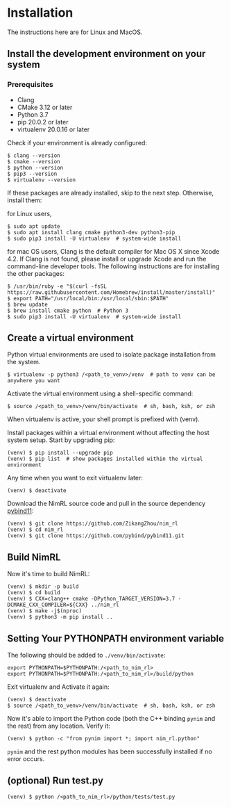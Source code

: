 # Installation
The instructions here are for Linux and MacOS.
## Install the development environment on your system
### Prerequisites
* Clang
* CMake 3.12 or later
* Python 3.7
* pip 20.0.2 or later
* virtualenv 20.0.16 or later

Check if your environment is already configured:
```shell script
$ clang --version
$ cmake --version
$ python --version
$ pip3 --version
$ virtualenv --version
```
If these packages are already installed, skip to the next step.
Otherwise, install them:

for Linux users,
```shell script
$ sudo apt update
$ sudo apt install clang cmake python3-dev python3-pip
$ sudo pip3 install -U virtualenv  # system-wide install
```
for mac OS users, Clang is the default compiler for Mac OS X since Xcode 4.2.
If Clang is not found, please install or upgrade Xcode and run the command-line 
developer tools. The following instructions are for installing the other 
packages:
```shell script
$ /usr/bin/ruby -e "$(curl -fsSL https://raw.githubusercontent.com/Homebrew/install/master/install)" 
$ export PATH="/usr/local/bin:/usr/local/sbin:$PATH"
$ brew update
$ brew install cmake python  # Python 3
$ sudo pip3 install -U virtualenv  # system-wide install
```
## Create a virtual environment
Python virtual environments are used to isolate package installation from the 
system.
```shell script
$ virtualenv -p python3 /<path_to_venv>/venv  # path to venv can be anywhere you want  
```
Activate the virtual environment using a shell-specific command:
```shell script
$ source /<path_to_venv>/venv/bin/activate  # sh, bash, ksh, or zsh
```
When virtualenv is active, your shell prompt is prefixed with (venv).

Install packages within a virtual environment without affecting the host system 
setup. Start by upgrading pip:
```shell script
(venv) $ pip install --upgrade pip
(venv) $ pip list  # show packages installed within the virtual environment
```
Any time when you want to exit virtualenv later:
```shell script
(venv) $ deactivate
```
Download the NimRL source code and pull in the source dependency 
[pybind11](https://github.com/pybind/pybind11):
```shell script
(venv) $ git clone https://github.com/ZikangZhou/nim_rl
(venv) $ cd nim_rl
(venv) $ git clone https://github.com/pybind/pybind11.git
```
## Build NimRL
Now it's time to build NimRL:
```shell script
(venv) $ mkdir -p build
(venv) $ cd build
(venv) $ CXX=clang++ cmake -DPython_TARGET_VERSION=3.7 -DCMAKE_CXX_COMPILER=${CXX} ../nim_rl
(venv) $ make -j$(nproc)
(venv) $ python3 -m pip install ..
```
## Setting Your PYTHONPATH environment variable
The following should be added to `./venv/bin/activate`:
```
export PYTHONPATH=$PYTHONPATH:/<path_to_nim_rl>
export PYTHONPATH=$PYTHONPATH:/<path_to_nim_rl>/build/python
```
Exit virtualenv and Activate it again:
```shell script
(venv) $ deactivate
$ source /<path_to_venv>/venv/bin/activate  # sh, bash, ksh, or zsh
```
Now it's able to import the Python code (both the C++ binding `pynim` and the 
rest) from any location. Verify it:
```shell script
(venv) $ python -c "from pynim import *; import nim_rl.python"
```
`pynim` and the rest python modules has been successfully installed if no error 
occurs. 
## (optional) Run test.py
```shell script
(venv) $ python /<path_to_nim_rl>/python/tests/test.py
```